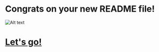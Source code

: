 # Congrats on your new README file! 
![Alt text](https://i.giphy.com/L0O3TQpp0WnSXmxV8p.gif)
# [Let's go!](https://app.wilco.gg/chat/lucca)
